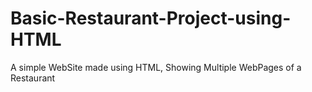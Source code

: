 # Basic-Restaurant-Project-using-HTML
A simple WebSite made using HTML, Showing Multiple WebPages of a Restaurant
